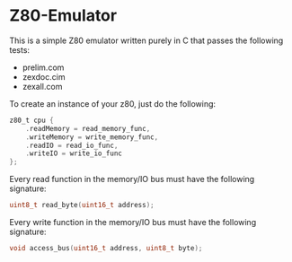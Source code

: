 # Z80-Emulator

This is a simple Z80 emulator written purely in C that passes the following tests:
- prelim.com
- zexdoc.cim
- zexall.com

To create an instance of your z80, just do the following:

```c
z80_t cpu {
    .readMemory = read_memory_func,
    .writeMemory = write_memory_func,
    .readIO = read_io_func,
    .writeIO = write_io_func
};
```
Every read function in the memory/IO bus must have the following signature:

```c
uint8_t read_byte(uint16_t address);
```

Every write function in the memory/IO bus must have the following signature:

```c
void access_bus(uint16_t address, uint8_t byte);
```
